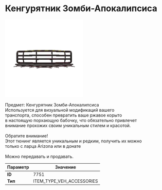 # Кенгурятник Зомби-Апокалипсиса

![Item Image](../img/7751.webp?raw=true)

Предмет: Кенгурятник Зомби-Апокалипсиса<br>Используется для визуальной модификаций вашего<br>транспорта, способен превратить ваше ржавое корыто<br>в настоящую порхающую бабочку, что обязательно привлечет<br>внимание прохожих своим уникальным стилем и красотой.<br><br>Обратите внимание!<br>Этот тюнинг является уникальным и редким, получить их можно<br>только с ларца Arizona или в донате<br><br>Можно передавать и продавать.


| Параметр | Значение |
|----------|----------|
| **ID** | 7751 |
| **Тип** | ITEM_TYPE_VEH_ACCESSORIES |

